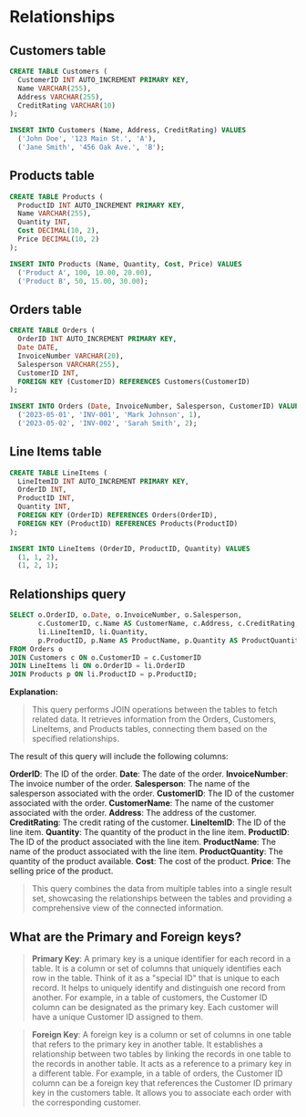 # Relationships

## Customers table

```sql
CREATE TABLE Customers (
  CustomerID INT AUTO_INCREMENT PRIMARY KEY,
  Name VARCHAR(255),
  Address VARCHAR(255),
  CreditRating VARCHAR(10)
);

INSERT INTO Customers (Name, Address, CreditRating) VALUES
  ('John Doe', '123 Main St.', 'A'),
  ('Jane Smith', '456 Oak Ave.', 'B');
```

## Products table

```sql
CREATE TABLE Products (
  ProductID INT AUTO_INCREMENT PRIMARY KEY,
  Name VARCHAR(255),
  Quantity INT,
  Cost DECIMAL(10, 2),
  Price DECIMAL(10, 2)
);

INSERT INTO Products (Name, Quantity, Cost, Price) VALUES
  ('Product A', 100, 10.00, 20.00),
  ('Product B', 50, 15.00, 30.00);
```

## Orders table

```sql
CREATE TABLE Orders (
  OrderID INT AUTO_INCREMENT PRIMARY KEY,
  Date DATE,
  InvoiceNumber VARCHAR(20),
  Salesperson VARCHAR(255),
  CustomerID INT,
  FOREIGN KEY (CustomerID) REFERENCES Customers(CustomerID)
);

INSERT INTO Orders (Date, InvoiceNumber, Salesperson, CustomerID) VALUES
  ('2023-05-01', 'INV-001', 'Mark Johnson', 1),
  ('2023-05-02', 'INV-002', 'Sarah Smith', 2);
```

## Line Items table

```sql
CREATE TABLE LineItems (
  LineItemID INT AUTO_INCREMENT PRIMARY KEY,
  OrderID INT,
  ProductID INT,
  Quantity INT,
  FOREIGN KEY (OrderID) REFERENCES Orders(OrderID),
  FOREIGN KEY (ProductID) REFERENCES Products(ProductID)
);

INSERT INTO LineItems (OrderID, ProductID, Quantity) VALUES
  (1, 1, 2),
  (1, 2, 1);
```

## Relationships query

```sql
SELECT o.OrderID, o.Date, o.InvoiceNumber, o.Salesperson,
       c.CustomerID, c.Name AS CustomerName, c.Address, c.CreditRating,
       li.LineItemID, li.Quantity,
       p.ProductID, p.Name AS ProductName, p.Quantity AS ProductQuantity, p.Cost, p.Price
FROM Orders o
JOIN Customers c ON o.CustomerID = c.CustomerID
JOIN LineItems li ON o.OrderID = li.OrderID
JOIN Products p ON li.ProductID = p.ProductID;
```
**Explanation:**

> This query performs JOIN operations between the tables to fetch related data. It retrieves information from the Orders, Customers, LineItems, and Products tables, connecting them based on the specified relationships.

The result of this query will include the following columns:

**OrderID**: The ID of the order.
**Date**: The date of the order.
**InvoiceNumber**: The invoice number of the order.
**Salesperson**: The name of the salesperson associated with the order.
**CustomerID**: The ID of the customer associated with the order.
**CustomerName**: The name of the customer associated with the order.
**Address**: The address of the customer.
**CreditRating**: The credit rating of the customer.
**LineItemID**: The ID of the line item.
**Quantity**: The quantity of the product in the line item.
**ProductID**: The ID of the product associated with the line item.
**ProductName**: The name of the product associated with the line item.
**ProductQuantity**: The quantity of the product available.
**Cost**: The cost of the product.
**Price**: The selling price of the product.

> This query combines the data from multiple tables into a single result set, showcasing the relationships between the tables and providing a comprehensive view of the connected information.


## What are the Primary and Foreign keys?

> **Primary Key**: A primary key is a unique identifier for each record in a table. It is a column or set of columns that uniquely identifies each row in the table. Think of it as a "special ID" that is unique to each record. It helps to uniquely identify and distinguish one record from another. For example, in a table of customers, the Customer ID column can be designated as the primary key. Each customer will have a unique Customer ID assigned to them.

> **Foreign Key**: A foreign key is a column or set of columns in one table that refers to the primary key in another table. It establishes a relationship between two tables by linking the records in one table to the records in another table. It acts as a reference to a primary key in a different table. For example, in a table of orders, the Customer ID column can be a foreign key that references the Customer ID primary key in the customers table. It allows you to associate each order with the corresponding customer.